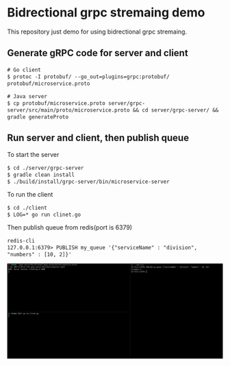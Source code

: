 # Bidrectional grpc stremaing demo

This repository just demo for using bidrectional grpc stremaing.


## Generate gRPC code for server and client

```
# Go client
$ protoc -I protobuf/ --go_out=plugins=grpc:protobuf/ protobuf/microservice.proto
```

```
# Java server
$ cp protobuf/microservice.proto server/grpc-server/src/main/proto/microservice.proto && cd server/grpc-server/ && gradle generateProto
```

## Run server and client, then publish queue

To start the server
```
$ cd ./server/grpc-server
$ gradle clean install
$ ./build/install/grpc-server/bin/microservice-server
```

To run the client
```
$ cd ./client
$ LOG=* go run clinet.go
```

Then publish queue from redis(port is 6379)
```
redis-cli
127.0.0.1:6379> PUBLISH my_queue '{"serviceName" : "division", "numbers" : [10, 2]}'
```

![demo](https://raw.githubusercontent.com/nsoushi/grpc-bidirectional-streaming-demo/master/demo.gif)
